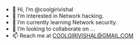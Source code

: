 - 👋 Hi, I’m @coolgirivishal
- 👀 I’m interested in Network hacking.
- 🌱 I’m currently learning Network security.
- 💞️ I’m looking to collaborate on ...
- 📫 Reach me at COOLGIRIVISHAL@GMAIL.COM

<!---
coolgirivishal/coolgirivishal is a ✨ special ✨ repository because its `README.md` (this file) appears on your GitHub profile.
You can click the Preview link to take a look at your changes.
--->
